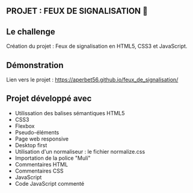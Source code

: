 ## PROJET : FEUX DE SIGNALISATION 🚦

## Le challenge

Création du projet : Feux de signalisation en HTML5, CSS3 et JavaScript.

## Démonstration

Lien vers le projet : https://aperbet56.github.io/feux_de_signalisation/

## Projet développé avec

- Utilissation des balises sémantiques HTML5
- CSS3
- Flexbox
- Pseudo-éléments
- Page web responsive
- Desktop first
- Utilisation d'un normaliseur : le fichier normalize.css
- Importation de la police "Muli"
- Commentaires HTML
- Commentaires CSS
- JavaScript
- Code JavaScript commenté

